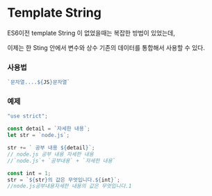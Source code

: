 # Template String

ES6이전 template String 이 없었을때는 복잡한 방법이 있었는데,

이제는 한 Sting 안에서 변수와 상수 기존의 데이터를 통합해서 사용할 수 있다.

### 사용법

```javascript
`문자열....${JS}문자열` 
```

### 예제

```javascript
"use strict";

const detail = `자세한 내용`;
let str = `node.js`;

str += ` 공부 내용 ${detail}`;
// node.js 공부 내용 자세한 내용 
//`node.js`+ `공부내용` + `자세한 내용`

const int = 1;
str = `${str}의 값은 무엇입니다.${int}`;
//node.js공부내용자세한 내용의 값은 무엇입니다.1
```




